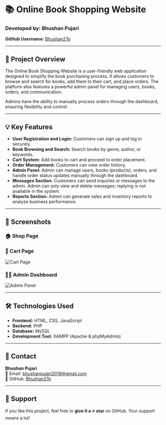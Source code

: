 # 📚 Online Book Shopping Website

### Developed by: Bhushan Pujari  
**GitHub Username:** [Bhushan27p](https://github.com/Bhushan27p)

---

## 📌 Project Overview

The Online Book Shopping Website is a user-friendly web application designed to simplify the book purchasing process. It allows customers to browse and search for books, add them to their cart, and place orders. The platform also features a powerful admin panel for managing users, books, orders, and communication.

Admins have the ability to manually process orders through the dashboard, ensuring flexibility and control.

---

## 💡 Key Features

- **User Registration and Login:** Customers can sign up and log in securely.
- **Book Browsing and Search:** Search books by genre, author, or keywords.
- **Cart System:** Add books to cart and proceed to order placement.
- **Order Management:** Customers can view order history.
- **Admin Panel:** Admin can manage users, books (products), orders, and handle order status updates manually through the dashboard.
- **Messages Section:** Customers can send inquiries or messages to the admin. Admin can only view and delete messages; replying is not available in the system.
- **Reports Section:** Admin can generate sales and inventory reports to analyze business performance.

---

## 📸 Screenshots

### 🏠 Shop Page

### 🛒 Cart Page
![Cart Page](screenshots/cart.png)

### 👨‍💼 Admin Dashboard
![Admin Panel](screenshots/admin-panel.png)

---

## 🛠️ Technologies Used

- **Frontend:** HTML, CSS, JavaScript  
- **Backend:** PHP  
- **Database:** MySQL  
- **Development Tool:** XAMPP (Apache & phpMyAdmin)

---

## 📧 Contact

**Bhushan Pujari**  
📩 Email: bhushanpujari2019@gmail.com  
🔗 GitHub: [Bhushan27p](https://github.com/Bhushan27p)

---

## 🌟 Support

If you like this project, feel free to **give it a ⭐ star** on GitHub. Your support means a lot!
